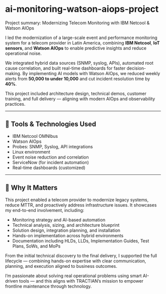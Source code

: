 # ai-monitoring-watson-aiops-project
Project summary: Modernizing Telecom Monitoring with IBM Netcool &amp; Watson AIOps

I led the modernization of a large-scale event and performance monitoring system for a telecom provider in Latin America, combining **IBM Netcool**, **IoT sensors**, and **Watson AIOps** to enable predictive insights and reduce operational noise.

We integrated hybrid data sources (SNMP, syslog, APIs), automated root cause correlation, and built real-time dashboards for faster decision-making. By implementing AI models with Watson AIOps, we reduced weekly alerts from **50,000 to under 10,000** and cut incident resolution time by **40%**.

This project included architecture design, technical demos, customer training, and full delivery — aligning with modern AIOps and observability practices.

---

## 🧠 Tools & Technologies Used

- IBM Netcool OMNIbus
- Watson AIOps
- Probes: SNMP, Syslog, API integrations
- Linux environment
- Event noise reduction and correlation
- ServiceNow (for incident automation)
- Real-time dashboards (customized)

---

## 🚀 Why It Matters

This project enabled a telecom provider to modernize legacy systems, reduce MTTR, and proactively address infrastructure issues. It showcases my end-to-end involvement, including:

- Monitoring strategy and AI-based automation
- Technical analysis, sizing, and architecture blueprint
- Solution design, integration planning, and installation
- Hands-on implementation across hybrid environments
- Documentation including HLDs, LLDs, Implementation Guides, Test Plans, SoWs, and MoPs

From the initial technical discovery to the final delivery, I supported the full lifecycle — combining hands-on expertise with clear communication, planning, and execution aligned to business outcomes.

I’m passionate about solving real operational problems using smart AI-driven tools — and this aligns with TRACTIAN’s mission to empower frontline maintenance through technology.

